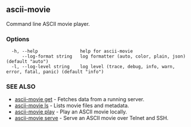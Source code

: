 ## ascii-movie

Command line ASCII movie player.

### Options

```
  -h, --help                help for ascii-movie
      --log-format string   log formatter (auto, color, plain, json) (default "auto")
  -l, --log-level string    log level (trace, debug, info, warn, error, fatal, panic) (default "info")
```

### SEE ALSO

* [ascii-movie get](ascii-movie_get.md)	 - Fetches data from a running server.
* [ascii-movie ls](ascii-movie_ls.md)	 - Lists movie files and metadata.
* [ascii-movie play](ascii-movie_play.md)	 - Play an ASCII movie locally.
* [ascii-movie serve](ascii-movie_serve.md)	 - Serve an ASCII movie over Telnet and SSH.

